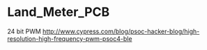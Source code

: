 # Land_Meter_PCB

24 bit PWM
http://www.cypress.com/blog/psoc-hacker-blog/high-resolution-high-frequency-pwm-psoc4-ble


